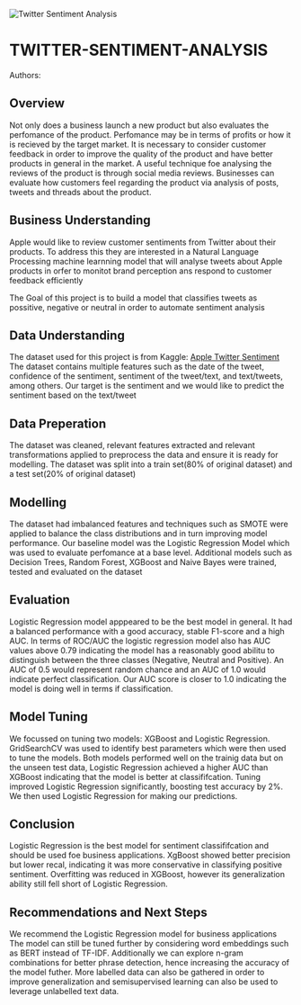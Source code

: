 ![Twitter Sentiment Analysis]([https://your-image-host.com/wordcloud.png](https://camo.githubusercontent.com/16a3f2fd00ca50662fc4acbd280f7235df7fb366c50f3f79006f19f42cd5c72e/68747470733a2f2f6d69726f2e6d656469756d2e636f6d2f6d61782f313030302f312a7670314d333741474d4f467743764c78566d363249412e6a706567))

# TWITTER-SENTIMENT-ANALYSIS

Authors: 




## Overview
Not only does a business launch a new product but also evaluates the perfomance of the  product. Perfomance may be in terms of profits or how it is recieved by the target market. It is necessary to consider customer feedback in order to improve the quality of the product and have better products in general in the market. A useful technique foe analysing the reviews of the product is through social media reviews. Businesses can evaluate how customers feel regarding the product via analysis of posts, tweets and threads about the product.

## Business Understanding
Apple would like to review customer sentiments from Twitter about their products. To address this they are interested in a Natural Language Processing machine learnning model that will analyse tweets about Apple products in orfer to monitot brand perception ans respond to customer feedback efficiently

The Goal of this project is to build a model that classifies tweets as possitive, negative or neutral in order to automate sentiment analysis

## Data Understanding
The dataset used for this project is from Kaggle: [Apple Twitter Sentiment](https://www.kaggle.com/datasets/slythe/apple-twitter-sentiment-crowdflower)
The dataset contains multiple features such as the date of the tweet, confidence of the sentiment, sentiment of the tweet/text, and text/tweets, among others. Our target is the sentiment and we would like to predict the sentiment based on the text/tweet 

## Data Preperation
The dataset was cleaned, relevant features extracted and relevant transformations applied to preprocess the data and ensure it is ready for modelling.
The dataset was split into a train set(80% of original dataset) and a test set(20% of original dataset)

## Modelling
The dataset had imbalanced features and techniques such as SMOTE were applied to balance the class distributions and in turn improving model performance.
Our baseline model was the Logistic Regression Model which was used to evaluate perfomance at a base level. Additional models such as Decision Trees, Random Forest, XGBoost and Naive Bayes were trained, tested and evaluated on the dataset

## Evaluation 
Logistic Regression model apppeared to be the best model in general. It had a balanced performance with a good accuracy, stable F1-score and a high AUC.
In terms of ROC/AUC the logistic regression model also has AUC values above 0.79 indicating the model has a reasonably good abilitu to distinguish between the three classes (Negative, Neutral and Positive). An AUC of 0.5 would represent random chance and an AUC of 1.0 would indicate perfect classification. Our AUC score is closer to 1.0 indicating the model is doing well in terms if classification.

## Model Tuning
We focussed on tuning two models: XGBoost and Logistic Regression.
GridSearchCV was used to identify best parameters which were then used to tune the models.
Both models performed well on the trainig data but on the unseen test data, Logistic Regression achieved a higher AUC than XGBoost indicating that the model is better at classififcation.
Tuning improved Logistic Regression significantly, boosting test accuracy by 2%.
We then used Logistic Regression for making our predictions.

## Conclusion
Logistic Regression is the best model for sentiment classififcation and should be used foe business applications.
XgBoost showed better precision but lower recal, indicating it was more conservative in classifying positive sentiment.
Overfitting was reduced in XGBoost, however its generalization ability still fell short of Logistic Regression.

## Recommendations and Next Steps
We recommend the Logistic Regression model for business applications 
The model can still be tuned further by considering word embeddings such as BERT instead of TF-IDF. Additionally we can explore n-gram combinations for better phrase detection, hence increasing the accuracy of the model futher.
More labelled data can also be gathered in order to improve generalization and semisupervised learning can also be used to leverage unlabelled text data.
